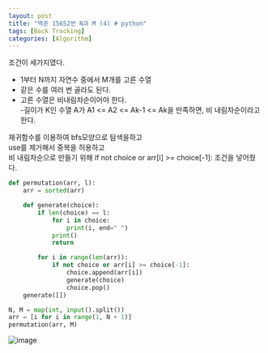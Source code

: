 ```yaml
---
layout: post
title: "백준 15652번 N과 M (4) # python"
tags: [Back Tracking]
categories: [Algorithm]
---
```


조건이 세가지였다.
* 1부터 N까지 자연수 중에서 M개를 고른 수열
* 같은 수를 여러 번 골라도 된다.
* 고른 수열은 비내림차순이어야 한다.         
-길이가 K인 수열 A가 A1 <= A2 <= Ak-1 <= Ak을 만족하면, 비 내림차순이라고 한다.

재귀함수를 이용하여 bfs모양으로 탐색을하고     
use를 제거해서 중복을 허용하고    
비 내림차순으로 만들기 위해 if not choice or arr[i] >= choice[-1]: 조건을 넣어줬다.    

```python
def permutation(arr, l):
    arr = sorted(arr)

    def generate(choice):
        if len(choice) == l:
            for i in choice:
                print(i, end=" ")
            print()
            return

        for i in range(len(arr)):
            if not choice or arr[i] >= choice[-1]:
                choice.append(arr[i])
                generate(choice)
                choice.pop()
    generate([])

N, M = map(int, input().split())
arr = [i for i in range(1, N + 1)]
permutation(arr, M)
```

![image](https://user-images.githubusercontent.com/50114210/64916798-764d9780-d7c0-11e9-9a00-beb103976b8e.png)
